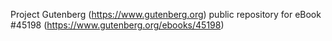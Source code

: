 Project Gutenberg (https://www.gutenberg.org) public repository for eBook #45198 (https://www.gutenberg.org/ebooks/45198)
